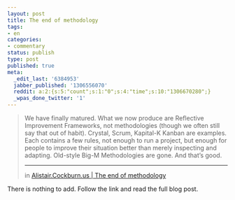 ```yaml
---
layout: post
title: The end of methodology
tags:
- en
categories:
- commentary
status: publish
type: post
published: true
meta:
  _edit_last: '6384953'
  jabber_published: '1306556070'
  reddit: a:2:{s:5:"count";s:1:"0";s:4:"time";s:10:"1306670280";}
  _wpas_done_twitter: '1'
---
```

<blockquote>
	We have finally matured. What we now produce are Reflective Improvement Frameworks, not methodologies (though we often still say that out of habit). Crystal, Scrum, Kapital-K Kanban are examples. Each contains a few rules, not enough to run a project, but enough for people to improve their situation better than merely inspecting and adapting. Old-style Big-M Methodologies are gone. And that’s good.
	<hr />
	<p><a href=""></a> in <a href="http://alistair.cockburn.us/The+end+of+methodology">Alistair.Cockburn.us | The end of methodology</a></p>
</blockquote>

There is nothing to add. Follow the link and read the full blog post.
